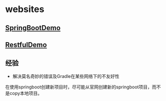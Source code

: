 # websites
## [SpringBootDemo](./SpringBootDemo)
## [RestfulDemo](./RestfulDemo)

## 经验
* 解决莫名奇妙的错误及Gradle在某些网络下的不友好性

在使用springboot创建新项目时，尽可能从官网创建新的springboot项目，而不是copy本地项目。